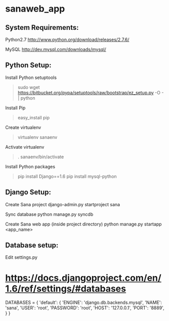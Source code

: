 sanaweb_app
===========

System Requirements:
-------------------

Python2.7
http://www.python.org/download/releases/2.7.6/

MySQL
http://dev.mysql.com/downloads/mysql/


Python Setup:
------------

Install Python setuptools
> sudo wget https://bitbucket.org/pypa/setuptools/raw/bootstrap/ez_setup.py -O - | python
 
Install Pip
> easy_install pip

Create virtualenv
> virtualenv sanaenv

Activate virtualenv
> . sanaenv/bin/activate

Install Python packages
> pip install Django==1.6
> pip install mysql-python


Django Setup:
------------

Create Sana project
django-admin.py startproject sana

Sync database
python manage.py syncdb

Create Sana web app (inside project directory)
python manage.py startapp <app_name>


Database setup:
--------------

Edit settings.py
# https://docs.djangoproject.com/en/1.6/ref/settings/#databases

DATABASES = {
    'default': {
        'ENGINE': 'django.db.backends.mysql',
        'NAME': 'sana',
        'USER': 'root',
        'PASSWORD': 'root',
        'HOST': '127.0.0.1',
        'PORT': '8889',
    }
}

